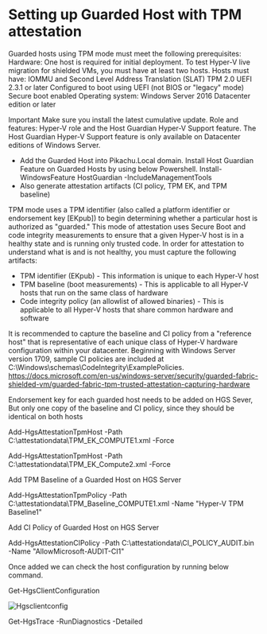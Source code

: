 # Setting up Guarded Host with TPM attestation
Guarded hosts using TPM mode must meet the following prerequisites:
  Hardware: One host is required for initial deployment. To test Hyper-V live migration for shielded VMs, you must have at least two hosts.
  Hosts must have:
    IOMMU and Second Level Address Translation (SLAT)
    TPM 2.0
    UEFI 2.3.1 or later
    Configured to boot using UEFI (not BIOS or "legacy" mode)
    Secure boot enabled
  Operating system: Windows Server 2016 Datacenter edition or later
 
Important
Make sure you install the latest cumulative update.
Role and features: Hyper-V role and the Host Guardian Hyper-V Support feature. The Host Guardian Hyper-V Support feature is only available on Datacenter editions of Windows Server.

* Add the Guarded Host into Pikachu.Local domain.
Install Host Guardian Feature on Guarded Hosts by using below Powershell.
Install-WindowsFeature HostGuardian -IncludeManagementTools
* Also generate attestation artifacts (CI policy, TPM EK, and TPM baseline)

TPM mode uses a TPM identifier (also called a platform identifier or endorsement key [EKpub]) to begin determining whether a particular host is authorized as "guarded." This mode of attestation uses Secure Boot and code integrity measurements to ensure that a given Hyper-V host is in a healthy state and is running only trusted code. In order for attestation to understand what is and is not healthy, you must capture the following artifacts:
* TPM identifier (EKpub) - 
This information is unique to each Hyper-V host
* TPM baseline (boot measurements) - 
This is applicable to all Hyper-V hosts that run on the same class of hardware
* Code integrity policy (an allowlist of allowed binaries) - 
This is applicable to all Hyper-V hosts that share common hardware and software

It is recommended to capture the baseline and CI policy from a "reference host" that is representative of each unique class of Hyper-V hardware configuration within your datacenter. Beginning with Windows Server version 1709, sample CI policies are included at C:\Windows\schemas\CodeIntegrity\ExamplePolicies.
https://docs.microsoft.com/en-us/windows-server/security/guarded-fabric-shielded-vm/guarded-fabric-tpm-trusted-attestation-capturing-hardware

Endorsement key for each guarded host needs to be added on HGS Sever, But only one copy of the baseline and CI policy, since they should be identical on both hosts

Add-HgsAttestationTpmHost -Path C:\attestationdata\TPM_EK_COMPUTE1.xml -Force

Add-HgsAttestationTpmHost -Path C:\attestationdata\TPM_EK_Compute2.xml -Force

Add TPM Baseline of a Guarded Host on HGS Server

Add-HgsAttestationTpmPolicy -Path C:\attestationdata\TPM_Baseline_COMPUTE1.xml -Name "Hyper-V TPM Baseline1"

Add CI Policy of Guarded Host on HGS Server

Add-HgsAttestationCIPolicy -Path C:\attestationdata\CI_POLICY_AUDIT.bin -Name "AllowMicrosoft-AUDIT-CI1"

Once added we can check the host configuration by running below command.

Get-HgsClientConfiguration

![Hgsclientconfig](https://user-images.githubusercontent.com/71546848/179978085-7fa77b0e-2b68-4d71-99f1-4960b4bb237f.jpg)



Get-HgsTrace -RunDiagnostics -Detailed
